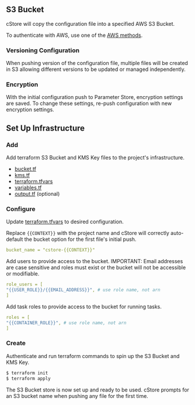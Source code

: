## S3 Bucket ##

cStore will copy the configuration file into a specified AWS S3 Bucket.

To authenticate with AWS, use one of the [AWS methods](https://docs.aws.amazon.com/sdk-for-go/v1/developer-guide/configuring-sdk.html).

### Versioning Configuration ###

When pushing version of the configuration file, multiple files will be created in S3 allowing different versions to be updated or managed independently.

### Encryption ###

With the initial configuration push to Parameter Store, encryption settings are saved. To change these settings, re-push configuration with new encryption settings.

## Set Up Infrastructure ##

### Add ###
Add terraform S3 Bucket and KMS Key files to the project's infrastructure.
- [bucket.tf](../infrastructure/s3/bucket.tf)
- [kms.tf](../infrastructure/s3/kms.tf)
- [terraform.tfvars](../infrastructure/s3/terraform.tfvars)
- [variables.tf](../infrastructure/s3/variables.tf)
- [output.tf](../infrastructure/s3/output.tf) (optional)

### Configure ###
Update [terraform.tfvars](../infrastructure/s3/terraform.tfvars) to desired configuration.

Replace `{{CONTEXT}}` with the project name and cStore will correctly auto-default the bucket option for the first file's initial push.
```yml
bucket_name = "cstore-{{CONTEXT}}"
```
Add users to provide access to the bucket. IMPORTANT: Email addresses are case sensitive and roles must exist or the bucket will not be accessible or modifiable.

```yml
role_users = [
"{{USER_ROLE}}/{{EMAIL_ADDRESS}}", # use role name, not arn
]
```

Add task roles to provide access to the bucket for running tasks.
```yml
roles = [
"{{CONTAINER_ROLE}}", # use role name, not arn
]
```

### Create ###
Authenticate and run terraform commands to spin up the S3 Bucket and KMS Key.

```bash
$ terraform init
$ terraform apply 
```

The S3 Bucket store is now set up and ready to be used. cStore prompts for an S3 bucket name when pushing any file for the first time.
